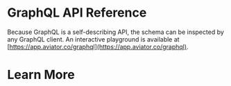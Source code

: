 # GraphQL API Reference

Because GraphQL is a self-describing API, the schema can be inspected by any GraphQL client. An interactive playground is available at [https://app.aviator.co/graphql](https://app.aviator.co/graphql).

# Learn More
